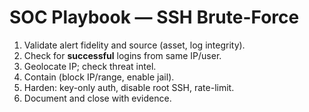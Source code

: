 # SOC Playbook — SSH Brute-Force

1. Validate alert fidelity and source (asset, log integrity).
2. Check for **successful** logins from same IP/user.
3. Geolocate IP; check threat intel.
4. Contain (block IP/range, enable jail).
5. Harden: key-only auth, disable root SSH, rate-limit.
6. Document and close with evidence.
